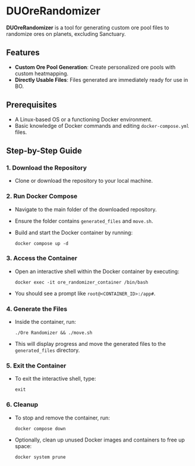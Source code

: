 # DUOreRandomizer

**DUOreRandomizer** is a tool for generating custom ore pool files to randomize ores on planets, excluding Sanctuary.

## Features

- **Custom Ore Pool Generation**: Create personalized ore pools with custom heatmapping.
- **Directly Usable Files**: Files generated are immediately ready for use in BO.

## Prerequisites

- A Linux-based OS or a functioning Docker environment.
- Basic knowledge of Docker commands and editing `docker-compose.yml` files.

## Step-by-Step Guide

### 1. Download the Repository

- Clone or download the repository to your local machine.

### 2. Run Docker Compose

- Navigate to the main folder of the downloaded repository.
- Ensure the folder contains `generated_files` and `move.sh`.
- Build and start the Docker container by running:

  `docker compose up -d`

### 3. Access the Container

- Open an interactive shell within the Docker container by executing:

  `docker exec -it ore_randomizer_container /bin/bash`

- You should see a prompt like `root@<CONTAINER_ID>:/app#`.

### 4. Generate the Files

- Inside the container, run:

  `./Ore Randomizer && ./move.sh`

- This will display progress and move the generated files to the `generated_files` directory.

### 5. Exit the Container

- To exit the interactive shell, type:

  `exit`

### 6. Cleanup

- To stop and remove the container, run:

  `docker compose down`

- Optionally, clean up unused Docker images and containers to free up space:

  `docker system prune`